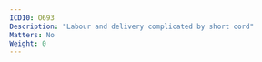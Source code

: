 ```yaml
---
ICD10: O693
Description: "Labour and delivery complicated by short cord"
Matters: No
Weight: 0
---
```


